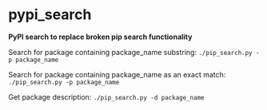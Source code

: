 # pypi_search

**PyPI search to replace broken pip search functionality**

Search for package containing package_name substring:
   ``` ./pip_search.py -p package_name ```
    
Search for package containing package_name as an exact match:
   ``` ./pip_search.py -p package_name ```
    
Get package description:
   ``` ./pip_search.py -d package_name ```
   
 
    

    

